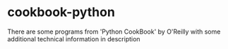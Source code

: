 # cookbook-python
There are some programs from 'Python CookBook' by O'Reilly with some additional technical information in description
